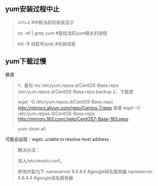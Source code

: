 ## yum安装过程中止

> ctrl+z  #中断当前的安装显示
>
> ps -ef | grep yum  #查找当前yum相关的进程
>
> kill -9 进程号(pid)  #杀掉进程

## yum下载过慢

换源

> 1、备份
> mv /etc/yum.repos.d/CentOS-Base.repo /etc/yum.repos.d/CentOS-Base.repo.backup
> 2、下载源
>
> wget -O /etc/yum.repos.d/CentOS-Base.repo http://mirrors.aliyun.com/repo/Centos-7.repo
> 或者
> wget -O /etc/yum.repos.d/CentOS-Base.repo http://mirrors.163.com/.help/CentOS7-Base-163.repo
>
> yum clean all
>

可能会出现：wget: unable to resolve host address

> 解决办法：
>
> 进入/etc/resolv.conf。
>
> 修改内容为下
> nameserver 8.8.8.8 #google域名服务器
> nameserver 8.8.4.4 #google域名服务器